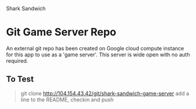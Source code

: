 Shark Sandwich

# Git Game Server Repo

An external git repo has been created on Google cloud compute instance for this app to use as a 'game server'. This server is wide open with no auth required.

## To Test

> git clone http://104.154.43.42/git/shark-sandwich-game-server
> add a line to the README, checkin and push
